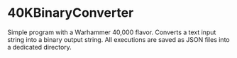 # 40KBinaryConverter
Simple program with a Warhammer 40,000 flavor. Converts a text input string into a binary output string. All executions are saved as JSON files into a dedicated directory.
